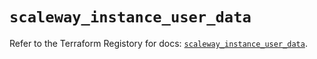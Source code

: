 # `scaleway_instance_user_data`

Refer to the Terraform Registory for docs: [`scaleway_instance_user_data`](https://registry.terraform.io/providers/scaleway/scaleway/2.28.0/docs/resources/instance_user_data).
